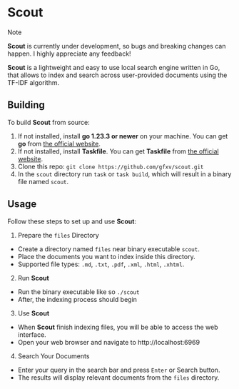 # Scout

> [!NOTE]
> **Scout** is currently under development, so bugs and breaking changes can happen.
> I highly appreciate any feedback!

**Scout** is a lightweight and easy to use local search engine written in Go, that 
allows to index and search across user-provided documents using the TF-IDF algorithm.

## Building
To build **Scout** from source:
1) If not installed, install **go 1.23.3 or newer** on your machine. You can get **go** from [the official website](https://go.dev/doc/install).
2) If not installed, install **Taskfile**. You can get **Taskfile** from [the official website](https://taskfile.dev/installation/).
3) Clone this repo: `git clone https://github.com/gfxv/scout.git`
4) In the `scout` directory run `task` or `task build`, which will result in a binary file named `scout`.

## Usage
Follow these steps to set up and use **Scout**:
1) Prepare the `files` Directory
- Create a directory named `files` near binary executable `scout`.
- Place the documents you want to index inside this directory.
- Supported file types: `.md`, `.txt`, `.pdf`, `.xml`, `.html`, `.xhtml`.
2) Run **Scout**
- Run the binary executable like so `./scout`
- After, the indexing process should begin
3) Use **Scout** 
- When **Scout** finish indexing files, you will be able to access the web interface.
- Open your web browser and navigate to http://localhost:6969
4) Search Your Documents
- Enter your query in the search bar and press `Enter` or Search button.
- The results will display relevant documents from the `files` directory.


